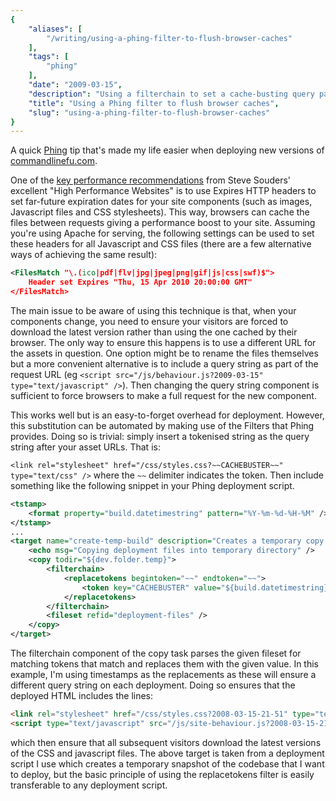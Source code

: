 ```yaml
---
{
    "aliases": [
        "/writing/using-a-phing-filter-to-flush-browser-caches"
    ],
    "tags": [
        "phing"
    ],
    "date": "2009-03-15",
    "description": "Using a filterchain to set a cache-busting query parameter",
    "title": "Using a Phing filter to flush browser caches",
    "slug": "using-a-phing-filter-to-flush-browser-caches"
}
---
```



A quick [Phing](http://phing.info/trac/) tip that's made my life easier
when deploying new versions of
[commandlinefu.com](http://www.commandlinefu.com/).

One of the [key performance
recommendations](http://stevesouders.com/hpws/rule-expires.php) from
Steve Souders' excellent "High Performance Websites" is to use Expires
HTTP headers to set far-future expiration dates for your site components
(such as images, Javascript files and CSS stylesheets). This way,
browsers can cache the files between requests giving a performance boost
to your site. Assuming you're using Apache for serving, the following
settings can be used to set these headers for all Javascript and CSS
files (there are a few alternative ways of achieving the same result):

``` xml
<FilesMatch "\.(ico|pdf|flv|jpg|jpeg|png|gif|js|css|swf)$">
    Header set Expires "Thu, 15 Apr 2010 20:00:00 GMT"
</FilesMatch>
```

The main issue to be aware of using this technique is that, when your
components change, you need to ensure your visitors are forced to
download the latest version rather than using the one cached by their
browser. The only way to ensure this happens is to use a different URL
for the assets in question. One option might be to rename the files
themselves but a more convenient alternative is to include a query
string as part of the request URL (eg
`<script src="/js/behaviour.js?2009-03-15" type="text/javascript" />`).
Then changing the query string component is sufficient to force browsers
to make a full request for the new component.

This works well but is an easy-to-forget overhead for deployment.
However, this substitution can be automated by making use of the Filters
that Phing provides. Doing so is trivial: simply insert a tokenised
string as the query string after your asset URLs. That is:

`<link rel="stylesheet" href="/css/styles.css?~~CACHEBUSTER~~" type="text/css" />`
where the `~~` delimiter indicates the token. Then include something
like the following snippet in your Phing deployment script.

``` xml
<tstamp>
    <format property="build.datetimestring" pattern="%Y-%m-%d-%H-%M" />
</tstamp>
...
<target name="create-temp-build" description="Creates a temporary copy of the source files">    
    <echo msg="Copying deployment files into temporary directory" />
    <copy todir="${dev.folder.temp}">
        <filterchain>
            <replacetokens begintoken="~~" endtoken="~~">
                <token key="CACHEBUSTER" value="${build.datetimestring}" />
            </replacetokens>
        </filterchain>
        <fileset refid="deployment-files" />
    </copy>
</target>
```

The filterchain component of the copy task parses the given fileset for
matching tokens that match and replaces them with the given value. In
this example, I'm using timestamps as the replacements as these will
ensure a different query string on each deployment. Doing so ensures
that the deployed HTML includes the lines:

``` html
<link rel="stylesheet" href="/css/styles.css?2008-03-15-21-51" type="text/css" />
<script type="text/javascript" src="/js/site-behaviour.js?2008-03-15-21-51">
```

which then ensure that all subsequent visitors download the latest
versions of the CSS and javascript files. The above target is taken from
a deployment script I use which creates a temporary snapshot of the
codebase that I want to deploy, but the basic principle of using the
replacetokens filter is easily transferable to any deployment script.
